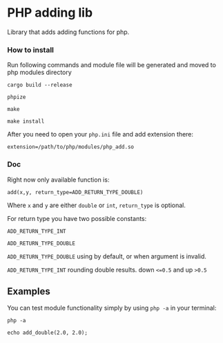 # PHP adding lib

Library that adds adding functions for php.

### How to install

Run following commands and module file will be generated and moved to php modules directory

```cargo build --release```

```phpize```

```make```

```make install```

After you need to open your ```php.ini``` file and add extension there:

```extension=/path/to/php/modules/php_add.so```

### Doc

Right now only available function is:

```add(x,y, return_type=ADD_RETURN_TYPE_DOUBLE)```

Where ```x``` and ```y``` are either ```double``` or ```int```, ```return_type``` is optional.

For return type you have two possible constants:

```ADD_RETURN_TYPE_INT```

```ADD_RETURN_TYPE_DOUBLE```

```ADD_RETURN_TYPE_DOUBLE``` using by default, or when argument is invalid.

```ADD_RETURN_TYPE_INT``` rounding double results. down ```<=0.5``` and up ```>0.5```

## Examples

You can test module functionality simply by using ```php -a``` in your terminal:

```php -a```

```echo add_double(2.0, 2.0);```